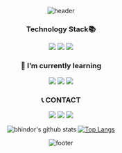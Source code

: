 <div align = center>

![header](https://capsule-render.vercel.app/api?type=waving&color=gradient&height=300&section=header&text=Bhindor&fontSize=70&animation=twinkling&descAlignY=40)
### Technology Stack📚
<span><img src="https://img.shields.io/badge/C-A8B9CC?style=flat-square&logo=C&logoColor=white"/>
<span><img src="https://img.shields.io/badge/JAVA-eb925b?style=flat-square&logo=java&logoColor=white"/>
<span><img src="https://img.shields.io/badge/Kotlin-428cdb?style=flat-square&logo=kotlin&logoColor=white"/>

### 🌱 I’m currently learning   
  <span><img src="https://img.shields.io/badge/React-61DAFB?style=flat-square&logo=react&logoColor=white"/>
  <span><img src="https://img.shields.io/badge/Javascript-F7DF1E?style=flat-square&logo=javascript&logoColor=white"/> 
  <span><img src="https://img.shields.io/badge/Spring-6DB33F?style=flat-square&logo=spring&logoColor=white"/>
  
<!--### Tool
  ![VSCode](http://img.shields.io/badge/VSCode-007ACC?style=for-the-badge&logo=visualstudiocode&logoColor=white)
  ![Git](http://img.shields.io/badge/Git-F05032?style=for-the-badge&logo=git&logoColor=white)
  ![GitHub](http://img.shields.io/badge/GitHub-181717?style=for-the-badge&logo=github&logoColor=white)
  ![Postman](http://img.shields.io/badge/Postman-FF6C37?style=for-the-badge&logo=postman&logoColor=white)
  ![Babel](http://img.shields.io/badge/Babel-F9DC3E?style=for-the-badge&logo=babel&logoColor=white)
  ![Figma](http://img.shields.io/badge/Figma-F24E1E?style=for-the-badge&logo=figma&) -->

### 📞 CONTACT
<a href="mailto:devminseong1012@gmail.com"><img src="https://img.shields.io/badge/Gmail-d14836?style=flat-square&logo=Gmail&logoColor=white&link=devminseong1012@gmail.com"/></a>
<a href="mailto:bhindor@naver.com"><img src="https://img.shields.io/badge/Naver-69e373?style=flat-square&logo=Naver&logoColor=white&link=bhindor@naver.com"/></a>
<a href="https://www.instagram.com/bhindor"><img src="https://img.shields.io/badge/Instagram-a640a4?style=flat-square&logo=instagram&logoColor=white&link=https://www.instagram.com/bhindor"/></a>

![bhindor's github stats](https://github-readme-stats.vercel.app/api?username=bhindor&theme=vue&show_icons=true&hide_border=true)
[![Top Langs](https://github-readme-stats.vercel.app/api/top-langs/?username=bhindor&theme=vue&layout=compact&hide_border=true)](https://github.com/anuraghazra/github-readme-stats)<br>
      
![footer](https://capsule-render.vercel.app/api?type=waving&color=gradient&reversal=false&section=footer)
</div>
